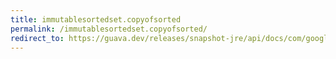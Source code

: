 ```yaml
---
title: immutablesortedset.copyofsorted
permalink: /immutablesortedset.copyofsorted/
redirect_to: https://guava.dev/releases/snapshot-jre/api/docs/com/google/common/collect/ImmutableSortedSet.html#copyOfSorted-java.util.SortedSet-
---
```

